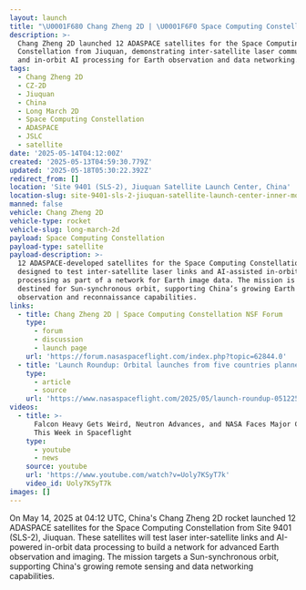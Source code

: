 ```yaml
---
layout: launch
title: "\U0001F680 Chang Zheng 2D | \U0001F6F0 Space Computing Constellation"
description: >-
  Chang Zheng 2D launched 12 ADASPACE satellites for the Space Computing
  Constellation from Jiuquan, demonstrating inter-satellite laser communication
  and in-orbit AI processing for Earth observation and data networking.
tags:
  - Chang Zheng 2D
  - CZ-2D
  - Jiuquan
  - China
  - Long March 2D
  - Space Computing Constellation
  - ADASPACE
  - JSLC
  - satellite
date: '2025-05-14T04:12:00Z'
created: '2025-05-13T04:59:30.779Z'
updated: '2025-05-18T05:30:22.392Z'
redirect_from: []
location: 'Site 9401 (SLS-2), Jiuquan Satellite Launch Center, China'
location-slug: site-9401-sls-2-jiuquan-satellite-launch-center-inner-mongolia-china
manned: false
vehicle: Chang Zheng 2D
vehicle-type: rocket
vehicle-slug: long-march-2d
payload: Space Computing Constellation
payload-type: satellite
payload-description: >-
  12 ADASPACE-developed satellites for the Space Computing Constellation,
  designed to test inter-satellite laser links and AI-assisted in-orbit data
  processing as part of a network for Earth image data. The mission is likely
  destined for Sun-synchronous orbit, supporting China’s growing Earth
  observation and reconnaissance capabilities.
links:
  - title: Chang Zheng 2D | Space Computing Constellation NSF Forum
    type:
      - forum
      - discussion
      - launch page
    url: 'https://forum.nasaspaceflight.com/index.php?topic=62844.0'
  - title: 'Launch Roundup: Orbital launches from five countries planned'
    type:
      - article
      - source
    url: 'https://www.nasaspaceflight.com/2025/05/launch-roundup-051225/'
videos:
  - title: >-
      Falcon Heavy Gets Weird, Neutron Advances, and NASA Faces Major Cuts |
      This Week in Spaceflight
    type:
      - youtube
      - news
    source: youtube
    url: 'https://www.youtube.com/watch?v=Uoly7KSyT7k'
    video_id: Uoly7KSyT7k
images: []
---
```

On May 14, 2025 at 04:12 UTC, China's Chang Zheng 2D rocket launched 12 ADASPACE satellites for the Space Computing Constellation from Site 9401 (SLS-2), Jiuquan. These satellites will test laser inter-satellite links and AI-powered in-orbit data processing to build a network for advanced Earth observation and imaging. The mission targets a Sun-synchronous orbit, supporting China's growing remote sensing and data networking capabilities.

